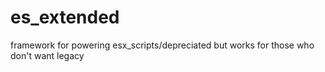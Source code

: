 # es_extended
framework for powering esx_scripts/depreciated but works for those who don't want legacy
